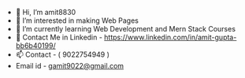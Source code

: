 - 👋 Hi, I’m amit8830
- 👀 I’m interested in making Web Pages
- 🌱 I’m currently learning Web Development and Mern Stack Courses
- 💞️ Contact Me in Linkedin - https://www.linkedin.com/in/amit-gupta-bb6b40199/
- 📫 Contact - ( 9022754949 )
- Email id - gamit9022@gmail.com

<!---
Amit8830/Amit8830 is a ✨ special ✨ repository because its `README.md` (this file) appears on your GitHub profile.
You can click the Preview link to take a look at your changes.
--->
